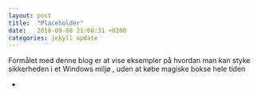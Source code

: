 ```yaml
---
layout: post
title:  "Placeholder"
date:   2018-09-08 21:08:31 +0200
categories: jekyll update
---
```



Formålet med denne blog er at vise eksempler på hvordan man kan styke sikkerheden i et Windows miljø , uden at købe magiske bokse hele tiden

-